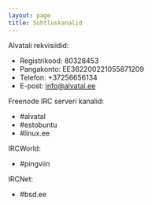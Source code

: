 ```yaml
---
layout: page
title: Suhtluskanalid
---
```


Alvatali rekvisiidid:

* Registrikood: 80328453
* Pangakonto: EE362200221055871209
* Telefon: +37256656134
* E-post: info@alvatal.ee

Freenode IRC serveri kanalid:

* &#35;alvatal
* &#35;estobuntu
* &#35;linux.ee

IRCWorld:

* &#35;pingviin

IRCNet:

* &#35;bsd.ee
